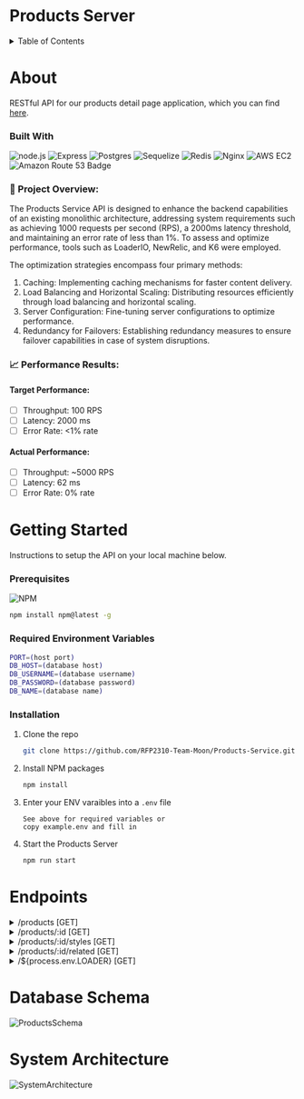 # Products Server

<details>
  <summary>Table of Contents</summary>
  <ol>
    <li>
      <a href="#about">About</a>
      <ul>
        <li>
          <a href="#built-with">Built With</a>
        </li>
      </ul>
    </li>
    <li>
      <a href="#getting-started">Getting Started</a>
      <ul>
        <li>
          <a href="#prerequisites">Prerequisites</a>
        </li>
        <li>
          <a href="#installation">Installation</a>
        </li>
      </ul>
    </li>
    <li>
      <a href="#endpoints">Endpoints</a>
    </li>
    <li>
      <a href="#database-schema">Database Schema</a>
    </li>
    <li>
      <a href="#system-architecture">System Architecture</a>
    </li>
  </ol>
</details>

# About
<a id='about'></a>
RESTful API for our products detail page application, which you can find <a href='https://github.com/Team-Jurassic-Parse/Product-Detail-Page' target='_blank'>here</a>.

### Built With
<a id='build-with'></a>

![node.js](https://img.shields.io/badge/Node.js-43853D?style=for-the-badge&logo=node.js&logoColor=white)
![Express](https://img.shields.io/badge/Express.js-404D59?style=for-the-badge)
![Postgres](https://img.shields.io/badge/postgres-%23316192.svg?style=for-the-badge&logo=postgresql&logoColor=white)
![Sequelize](https://img.shields.io/badge/Sequelize-52B0E7?style=for-the-badge&logo=Sequelize&logoColor=white)
![Redis](https://img.shields.io/badge/redis-%23DD0031.svg?style=for-the-badge&logo=redis&logoColor=white)
![Nginx](https://img.shields.io/badge/nginx-%23009639.svg?style=for-the-badge&logo=nginx&logoColor=white) 
![AWS EC2](https://img.shields.io/badge/aws-ec2-orange.svg?style=for-the-badge&logo=aws-ec2&logoColor=white)
![Amazon Route 53 Badge](https://img.shields.io/badge/Amazon%20Route%2053-8C4FFF?logo=amazonroute53&logoColor=fff&style=for-the-badge)

### 🌟 Project Overview:
The Products Service API is designed to enhance the backend capabilities of an existing monolithic architecture, addressing system requirements such as achieving 1000 requests per second (RPS), a 2000ms latency threshold, and maintaining an error rate of less than 1%. To assess and optimize performance, tools such as LoaderIO, NewRelic, and K6 were employed.

The optimization strategies encompass four primary methods:

1. Caching: Implementing caching mechanisms for faster content delivery.
2. Load Balancing and Horizontal Scaling: Distributing resources efficiently through load balancing and horizontal scaling.
3. Server Configuration: Fine-tuning server configurations to optimize performance.
4. Redundancy for Failovers: Establishing redundancy measures to ensure failover capabilities in case of system disruptions.

### 📈 Performance Results:

#### Target Performance:
- [ ] Throughput: 100 RPS
- [ ] Latency: 2000 ms
- [ ] Error Rate: <1% rate

#### Actual Performance:
- [ ] Throughput: ~5000 RPS
- [ ] Latency: 62 ms
- [ ] Error Rate: 0% rate

# Getting Started

<a id='getting-started'></a>
Instructions to setup the API on your local machine below.

### Prerequisites
<a id='prerequisites'></a>

![NPM](https://img.shields.io/badge/NPM-%23000000.svg?style=for-the-badge&logo=npm&logoColor=white)

```sh
npm install npm@latest -g
```
### Required Environment Variables
```sh
PORT=(host port)
DB_HOST=(database host)
DB_USERNAME=(database username)
DB_PASSWORD=(database password)
DB_NAME=(database name)
```

### Installation
<a id='installation'></a>

1. Clone the repo
   ```sh
   git clone https://github.com/RFP2310-Team-Moon/Products-Service.git
   ```
1. Install NPM packages
   ```sh
   npm install
   ```
1. Enter your ENV varaibles into a `.env` file
   ```
   See above for required variables or
   copy example.env and fill in
   ```
1. Start the Products Server
   ```sh
   npm run start
   ```

# Endpoints
<a id='endpoints'></a>
<details>
  <summary>/products [GET]</summary>
  <p></p>
  <div>Request:<div>

    query uses pagination or defaults to 5 count and 1 page

  <p></p>
  <div>Response:</div>

    [{id, name, slogan, description, category, default_price}]  response will be an array of product objects of size equal to pagination or default

</details>

<details>
  <summary>/products/:id [GET]</summary>
  <p></p>
  <div>Request:<div>

    query must contain a valid product id

  <p></p>
  <div>Response:</div>

    {id, name, slogan, description, category, default_price, features: [{feature, value}]} response will be a products object with features as an array of objects {feature, value}

</details>

<details>
  <summary>/products/:id/styles [GET]</summary>
  <p></p>
  <div>Request:<div>

    query must contain a valid product id

  <p></p>
  <div>Response:</div>

    {product_id, results: [{style_id, name, original_price, sale_price, default?, photos: [{thumbnail_url, url}], skus: {sku_id: {quantity, size}}}] response will be an object with results as an array of style objects 

</details>

<details>
  <summary>/products/:id/related [GET]</summary>
  <p></p>
  <div>Request:<div>

    query must contain a valid product id

  <p></p>
  <div>Response:</div>

    [product_id] response will be an array of related product_ids

</details>

<details>
  <summary>/${process.env.LOADER} [GET]</summary>
  <p></p>
  <div>Request:<div>

    .env file must have a valid LOADER IO Key

  <p></p>
  <div>Response:</div>

    LOADER_IO_KEY  response will be a string of the Loader IO key to demonstrate access to the service

</details>

# Database Schema
<a id='database-schema'></a>
![ProductsSchema](https://github.com/RFP2310-Team-Moon/Products-Service/assets/144174704/b54397ad-c4ae-4fa2-ad1a-6ead6b9a77a6)

# System Architecture
<a id='system-architecture'></a>
![SystemArchitecture](https://github.com/RFP2310-Team-Moon/Products-Service/assets/144174704/2b572099-f420-44fe-ae6a-874a844f280b)

